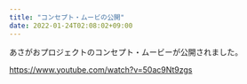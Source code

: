 ```yaml
---
title: "コンセプト・ムービの公開"
date: 2022-01-24T02:08:02+09:00
---
```

あさがおプロジェクトのコンセプト・ムービーが公開されました。
<!--more-->
https://www.youtube.com/watch?v=50ac9Nt9zgs

